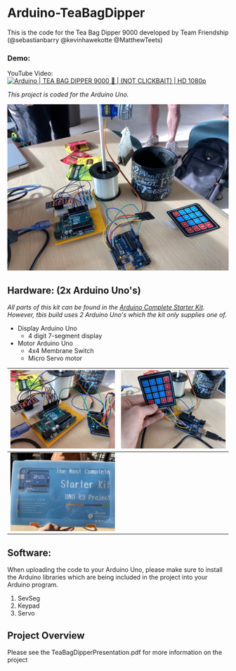 # Arduino-TeaBagDipper

This is the code for the Tea Bag Dipper 9000 developed by Team Friendship (@sebastianbarry @kevinhawekotte @MatthewTeets)

### Demo:
YouTube Video:
[![Arduino | TEA BAG DIPPER 9000 🤖 | (NOT CLICKBAIT) | HD 1080p](https://www.youtube.com/watch?v=aLSVhoc9fjE&ab_channel=MarSweet/0.jpg)](https://www.youtube.com/watch?v=aLSVhoc9fjE&ab_channel=MarSweet)

_This project is coded for the Arduino Uno._

![fullBuild](/photos/fulBuild.jpeg)

## Hardware: (2x Arduino Uno's)
_All parts of this kit can be found in the [Arduino Complete Starter Kit](https://www.amazon.com/ELEGOO-Complete-Starter-Tutorial-Arduino/dp/B08J3V5WPX). However, tbis build uses 2 Arduino Uno's which the kit only supplies one of._

* Display Arduino Uno
  * 4 digit 7-segment display
* Motor Arduino Uno
  * 4x4 Membrane Switch
  * Micro Servo motor
 
| ![teaBagDipperDisplay](/photos/teaBagDipperDisplay.jpeg) | ![teaBagDipperInput](/photos/teaBagDipperInput.jpeg) |
:---:|:---:
| ![kit](/photos/kit.jpeg) | |

## Software:
When uploading the code to your Arduino Uno, please make sure to install the Arduino libraries which are being included in the project into your Arduino program.
1. SevSeg
2. Keypad
3. Servo

## Project Overview
Please see the TeaBagDipperPresentation.pdf for more information on the project
